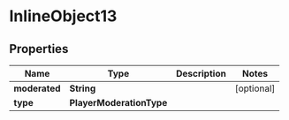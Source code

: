 

# InlineObject13


## Properties

Name | Type | Description | Notes
------------ | ------------- | ------------- | -------------
**moderated** | **String** |  |  [optional]
**type** | **PlayerModerationType** |  | 



